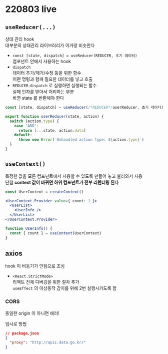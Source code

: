 # 220803 live

## `useReducer(...)`
상태 관리 hook  
대부분의 상태관리 라이브러리가 이거랑 비슷한다  
- `const [state, dispatch] = useReducer(REDUCER, 초기 데이터)`  
  컴포넌트 안에서 사용하는 hook  
- `dispatch`  
  데이터 추가/제거/수정 등을 위한 함수  
  어떤 명령과 함께 필요한 데이터를 넣고 호출
- `REDUCER`
  `dispatch` 로 실행하면 실행되는 함수  
  실제 인자를 받아서 처리하는 부분  
  바뀐 state 를 반환해야 한다  

```jsx
const [state, dispatch] = useReducer(/*REDUCER*/userReducer, 초기 데이터)

export function userReducer(state, action) {
  switch (action.type) {
    case 'ADD':
      return [...state, action.data]
    default:
      throw new Error(`Unhandled action type: ${action.type}`)
  }
}

```

## `useContext()`
특정한 값을 모든 컴포넌트에서 사용할 수 있도록 만들어 놓고 불러와서 사용  
단점 **context 값이 바뀌면 하위 컴포넌트가 전부 리렌더링 된다**  

```jsx
const UserContext = createContext()

<UserContext.Provider value={ count: 1 }>
  <UserList>
    <UserInfo />
  </UserList>
</UserContext.Provider>

function UserInfo() {
  const { count } = useContext(UserContext)
}
```

## axios
hook 이 비동기가 안됨으로 조심  
- `<React.StrictMode>`  
  리액트 전체 디버깅을 위한 절차 추가  
  `useEffect` 의 이상동작 감지를 위해 2번 실행시키도록 함

### CORS
동일한 origin 이 아니면 에러!  

임시로 방법
```json
// package.json
{
  "proxy": "http://apis.data.go.kr/"
}
```